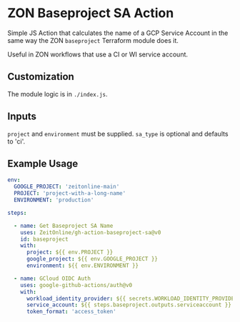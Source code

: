 # ZON Baseproject SA Action

Simple JS Action that calculates the name of a GCP Service Account in the same way the ZON `baseproject` Terraform module does it.

Useful in ZON workflows that use a CI or WI service account.


## Customization

The module logic is in `./index.js`.

## Inputs

`project` and `environment` must be supplied. `sa_type` is optional and defaults to 'ci'.

## Example Usage


```yaml
env:
  GOOGLE_PROJECT: 'zeitonline-main'
  PROJECT: 'project-with-a-long-name'
  ENVIRONMENT: 'production'

steps:

  - name: Get Baseproject SA Name
    uses: ZeitOnline/gh-action-baseproject-sa@v0
    id: baseproject
    with:
      project: ${{ env.PROJECT }}
      google_project: ${{ env.GOOGLE_PROJECT }}
      environment: ${{ env.ENVIRONMENT }}

  - name: GCloud OIDC Auth
    uses: google-github-actions/auth@v0
    with:
      workload_identity_provider: ${{ secrets.WORKLOAD_IDENTITY_PROVIDER }}
      service_account: ${{ steps.baseproject.outputs.serviceaccount }}
      token_format: 'access_token'
```
